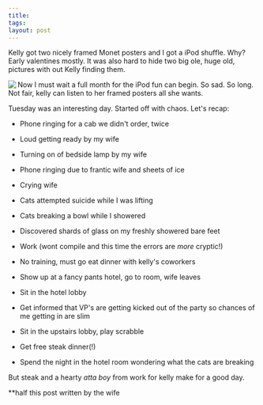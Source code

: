 ```yaml
---
title:  
tags: 
layout: post
---
```

Kelly got two nicely framed Monet posters and I got a iPod shuffle. Why? Early valentines mostly. It was also hard to hide two big ole, huge old, pictures with out Kelly finding them.







<img src="http://fuzzymonk.com/photos/blog/image/595/ipodshuffle.gif" align="left" />Now I must wait a full month for the iPod fun can begin.  So sad.  So long. Not fair, kelly can listen to her framed posters all she wants.







Tuesday was an interesting day.  Started off with chaos. Let's recap:







 * Phone ringing for a cab we didn't order, twice



 * Loud getting ready by my wife



 * Turning on of bedside lamp by my wife 



 * Phone ringing due to frantic wife and sheets of ice



 * Crying wife



 * Cats attempted suicide while I was lifting



 * Cats breaking a bowl while I showered



 * Discovered shards of glass on my freshly showered bare feet



 * Work (wont compile and this time the errors are _more_ cryptic!)



 * No training, must go eat dinner with kelly's coworkers



 * Show up at a fancy pants hotel, go to room, wife leaves



 * Sit in the hotel lobby



 * Get informed that VP's are getting kicked out of the party so chances of me getting in are slim



 * Sit in the upstairs lobby, play scrabble



 * Get free steak dinner(!)



 * Spend the night in the hotel room wondering what the cats are breaking







But steak and a hearty _atta boy_ from work for kelly make for a good day.







\*\*half this post written by the wife




